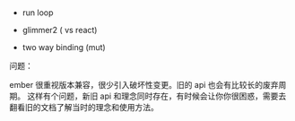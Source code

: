 # 


- run loop 

- glimmer2  ( vs react) 

- two way binding (mut) 




问题：

ember 很重视版本兼容，很少引入破坏性变更。旧的 api 也会有比较长的废弃周期。
这样有个问题，新旧 api 和理念同时存在，有时候会让你你很困惑，需要去翻看旧的文档了解当时的理念和使用方法。



